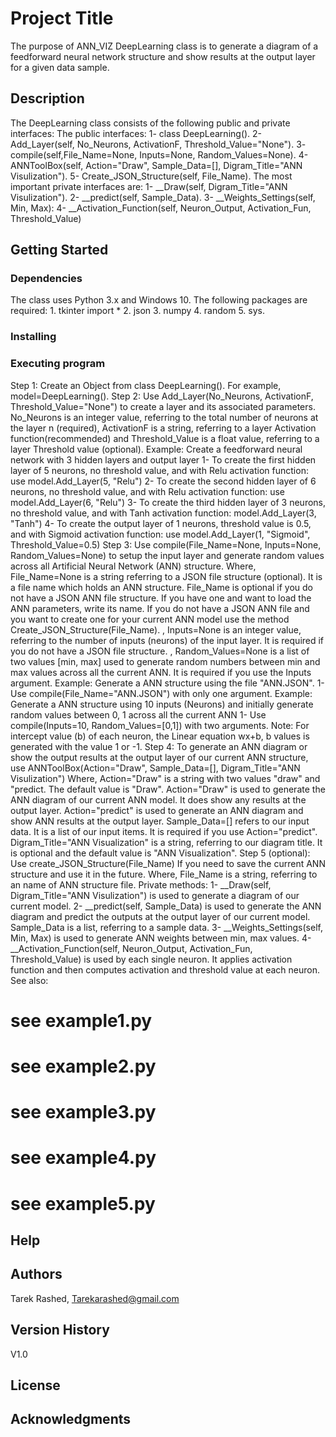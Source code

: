 # Project Title
The purpose of ANN_VIZ DeepLearning class is to generate a diagram of a feedforward neural network structure and show results at the output layer for a given data sample.
## Description
The DeepLearning class consists of the following public and private interfaces:
The public interfaces:
	1- class DeepLearning().
	2- Add_Layer(self, No_Neurons, ActivationF, Threshold_Value="None").
	3- compile(self,File_Name=None, Inputs=None, Random_Values=None).
	4- ANNToolBox(self, Action="Draw", Sample_Data=[], Digram_Title="ANN Visulization").
	5- Create_JSON_Structure(self, File_Name).
The most important private interfaces are:
	1- __Draw(self, Digram_Title="ANN Visulization").
	2- __predict(self, Sample_Data).
	3- __Weights_Settings(self, Min, Max):
	4- __Activation_Function(self, Neuron_Output, Activation_Fun, Threshold_Value)
## Getting Started
### Dependencies
The class uses Python 3.x and Windows 10. The following packages are required:
	1. tkinter import *
	2. json
	3. numpy
	4. random
	5. sys.
### Installing

### Executing program
Step 1: Create an Object from class DeepLearning(). For example, model=DeepLearning().
Step 2: Use Add_Layer(No_Neurons, ActivationF, Threshold_Value="None") to create a layer and its associated parameters. No_Neurons is an integer value, referring to the total number of neurons at the layer n (required), ActivationF is a string, referring to a layer Activation function(recommended) and Threshold_Value is a float value, referring to a layer Threshold value (optional).
Example: Create a feedforward neural network with 3 hidden layers and output layer 
	1- To create the first hidden layer of 5 neurons, no threshold value, and with Relu activation function: use model.Add_Layer(5, "Relu")
	2- To create the second hidden layer of 6 neurons, no threshold value, and with Relu activation function: use model.Add_Layer(6, "Relu")
	3- To create the third hidden layer of 3 neurons, no threshold value, and with Tanh activation function: model.Add_Layer(3, "Tanh")
	4- To create the output layer of 1 neurons, threshold value is 0.5, and with Sigmoid activation function: use model.Add_Layer(1, "Sigmoid", Threshold_Value=0.5)
Step 3: Use compile(File_Name=None, Inputs=None, Random_Values=None) to setup the input layer and generate random values across all Artificial Neural Network (ANN) structure.
Where, File_Name=None is a string referring to a JSON file structure (optional). It is a file name which holds an ANN structure. File_Name is optional if you do not have a JSON ANN file structure. If you have one and want to load the ANN parameters, write its name. If you do not have a JSON ANN file and you want to create one for your current ANN model use the method  Create_JSON_Structure(File_Name).
     	, Inputs=None is an integer value, referring to the number of inputs (neurons) of the input layer. It is required if you do not have a JSON file structure.
     	, Random_Values=None is a list of two values [min, max] used to generate random numbers between min and max values across all the current ANN. It is required if you use the Inputs argument.
Example: Generate a ANN structure using the file "ANN.JSON". 
	1- Use compile(File_Name="ANN.JSON") with only one argument.
Example: Generate a ANN structure using 10 inputs (Neurons) and initially generate random values between 0, 1 across all the current ANN
	1- Use compile(Inputs=10, Random_Values=[0,1]) with two arguments. 
Note: For intercept value (b) of each neuron, the Linear equation wx+b, b values is generated with the value 1 or -1. 
Step 4: To generate an ANN diagram or show the output results at the output layer of our current ANN structure, use ANNToolBox(Action="Draw", Sample_Data=[], Digram_Title="ANN Visulization")
Where,  Action="Draw" is a string with two values "draw" and "predict. The default value is "Draw". 
	 Action="Draw" is used to generate the ANN diagram of our current ANN model. It does show any results at the output layer.
	Action="predict" is used to generate an ANN diagram and show ANN results at the output layer.
	Sample_Data=[] refers to our input data. It is a list of our input items. It is required if you use Action="predict".
	Digram_Title="ANN Visualization" is a string, referring to our diagram title. It is optional and the default value is "ANN Visualization".
Step 5 (optional): Use create_JSON_Structure(File_Name) If you need to save the current ANN structure and use it in the future.
Where, File_Name is a string, referring to an name of ANN structure file.
Private methods:
1- __Draw(self, Digram_Title="ANN Visulization") is used to generate a diagram of our current model.
	2- __predict(self, Sample_Data) is used to generate the ANN diagram and predict the outputs at the output layer of our current model. Sample_Data is a list, referring to a sample data.
	3- __Weights_Settings(self, Min, Max) is used to generate ANN weights between min, max values. 
	4- __Activation_Function(self, Neuron_Output, Activation_Fun, Threshold_Value) is used by each single neuron. It applies activation function and then computes activation and threshold value at each neuron.
 See also:
# see example1.py
# see example2.py
# see example3.py
# see example4.py
# see example5.py
## Help
## Authors
Tarek Rashed, Tarekarashed@gmail.com
## Version History
V1.0
## License
## Acknowledgments
